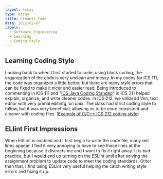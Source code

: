 ```yaml
---
layout: essay
type: essay
title: Cleaner Code
date: 2022-02-07
labels:
  - Software Engineering
  - Learning
  - Coding Style
---
```

## Learning Coding Style
Looking back to when I first started to code, using block coding, the organization of the code is very unclean and messy. In my codes for ICS 111, the code was organized a little better, but there are many style errors that can be fixed to make it nicer and easier read. Being introduced to commenting in ICS 111 and "<a href="http://courses.ics.hawaii.edu/ics211s21/morea/010.introduction/reading-java-coding-standard.html">ICS Java Coding Standed</a>" in ICS 211 helped explain, organize, and write cleaner codes. In ICS 212, we utilizedd Vim, text editor with very primal editintg, on unix. The class had strict coding style to follow, but it was very beneficial, allowing us to be more consistent and cleaner with coding files. (<a href="https://github.com/Louie808/Louie808.github.io/blob/master/images/ICS212_hw8_code_style.png">Example of C/C++ ICS 212 coding style</a>)

## ELIint First Impressions
When ESLint is enabled and I first begin to write the code file, many red lines appear. I find it very annoying to have to see those lines at the beginning because it distracts me and I want to fix it right away. It is bad practice, but I would end up turning on the ESLint until after solving the assignment problem to update code to meet the coding standards.
Other than that, I find using ESLint very useful helping me catch writing style errors and fixing it up.
